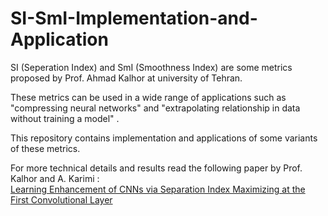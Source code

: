 # SI-SmI-Implementation-and-Application
SI (Seperation Index) and SmI (Smoothness Index) are some metrics proposed by Prof. Ahmad Kalhor at university of Tehran.   

These metrics can be used in a wide range of applications such as "compressing neural networks" and "extrapolating relationship in data without training a model" .  

This repository contains implementation and applications of some variants of these metrics.

For more technical details and results read the following paper by Prof. Kalhor and A. Karimi :   
[Learning Enhancement of CNNs via Separation Index Maximizing at the First Convolutional Layer](https://arxiv.org/pdf/2201.05217)

